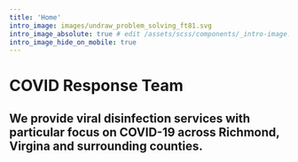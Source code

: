 ```yaml
---
title: 'Home'
intro_image: images/undraw_problem_solving_ft81.svg
intro_image_absolute: true # edit /assets/scss/components/_intro-image.scss for full control
intro_image_hide_on_mobile: true
---
```


# COVID Response Team

## We provide viral disinfection services with particular focus on COVID-19 across Richmond, Virgina and surrounding counties.
